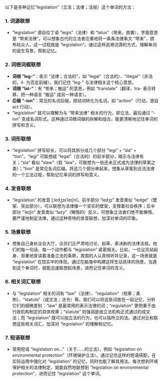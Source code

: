 以下是多种记忆“legislation”（立法；法律；法规）这个单词的方法：

### 1. 词源联想
 - “legislation” 源自拉丁语 “legis”（法律）和 “latus”（带来，放置），字面意思是 “带来法律”。可以想象古代的立法者庄重地将一条条法律条文 “带来”，颁布给众人，这一过程就是 “legislation”。通过这样追溯词源的方式，理解单词的诞生背景，帮助记忆。

### 2. 词根词缀联想
 - **词根 “leg-”**：表示 “法律；合法的”，如 “legal”（合法的）、“illegal”（非法的，il- 为否定前缀）。我们记住 “leg-” 与法律相关这个核心意思。
 - **词根 “lat-”**：有 “带来；搬运” 的意思，例如 “translate”（翻译，tra- 表示转移，把一种语言 “搬运” 成另一种语言）。
 - **后缀 “-ion”**：常见的名词后缀，把动词转化为名词，如 “action”（行动，源自 act 行动）。
  - “legislation” 就可以理解为与 “带来法律” 相关的行为，即立法，最后通过 “-ion” 变成名词形式。这种通过词根词缀的拆解和组合，能更清晰地记住单词的拼写和含义。

### 3. 词形联想
 - “legislation” 拼写较长，可以将其拆分成几个部分 “legi” + “sla” + “tion”。“legi” 可联想成 “legal”（合法的）的前半部分，暗示与法律有关；“sla” 看似 “slaw”（假 “law”，可联想为一些还未正式成为法律的草案之类）；“tion” 是常见名词后缀。将这几个部分串起来，想象从草案到合法法律的一个立法过程，帮助记忆单词的拼写和意义。

### 4. 发音联想
 - “legislation” 的发音 [ˌledʒɪsˈleɪʃn]，前半部分 “ledʒɪ” 发音类似 “ledge”（壁架、突出部分），可以联想为法律像一个坚实的壁架，支撑着社会秩序；后半部分 “ˈleɪʃn” 发音类似 “lazy”（懒惰的）反义，可想象立法者们绝不能懒惰，要严谨地制定法律。通过这种奇特的发音联想，加深对单词的印象。

### 5. 场景联想
 - 想象自己身处议会大厅，议员们正严肃地讨论、起草、表决新的法律法规。他们的每一句话、每一个动作都与 “legislation” 紧密相关。比如，一位议员站起身，郑重地宣读着准备立法的条款，周围的人认真倾听并记录，这一场景就是 “legislation” 在现实中的体现。通过在脑海中构建这样生动具体的场景，当遇到这个单词时，就能迅速联想起场景，进而记住单词的含义。

### 6. 相关词汇联想
 - 与 “legislation” 相关的词有 “law”（法律）、“regulation”（规章；条例）、“statute”（成文法；法令）等。我们可以将这些词放在一起记忆，分析它们的细微差别：“law” 是最常用的表示法律的词；“regulation” 更侧重于由行政机构制定的具体规章；“statute” 则强调是由立法机构正式通过的成文法；而 “legislation” 既可以指立法的行为，也可以指所立的法。通过对比和联想这些相关词汇，加深对 “legislation” 的理解和记忆。

### 7. 短语联想
 - 常用短语 “legislation on...”（关于……的立法），例如 “legislation on environmental protection”（环境保护立法）。通过记住这样的短语搭配，在实际运用中强化对 “legislation” 的记忆，同时也能了解其用法。每次想到环境保护相关的法律制定，就能自然地联想到 “legislation on environmental protection”，进而记住 “legislation” 这个单词。 